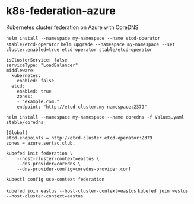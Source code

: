 # k8s-federation-azure
Kubernetes cluster federation on Azure with CoreDNS

`helm install --namespace my-namespace --name etcd-operator stable/etcd-operator`
`helm upgrade --namespace my-namespace --set cluster.enabled=true etcd-operator stable/etcd-operator`

```
isClusterService: false
serviceType: "LoadBalancer"
middleware:
  kubernetes:
    enabled: false
  etcd:
    enabled: true
    zones:
    - "example.com."
    endpoint: "http://etcd-cluster.my-namespace:2379"
```

`helm install --namespace my-namespace --name coredns -f Values.yaml stable/coredns`


```
[Global]
etcd-endpoints = http://etcd-cluster.etcd-operator:2379
zones = azure.sertac.club.
```

```
kubefed init federation \
    --host-cluster-context=eastus \
    --dns-provider=coredns \
    --dns-provider-config=coredns-provider.conf
```   

`kubectl config use-context federation`

`kubefed join eastus --host-cluster-context=eastus`
`kubefed join westus --host-cluster-context=eastus`
